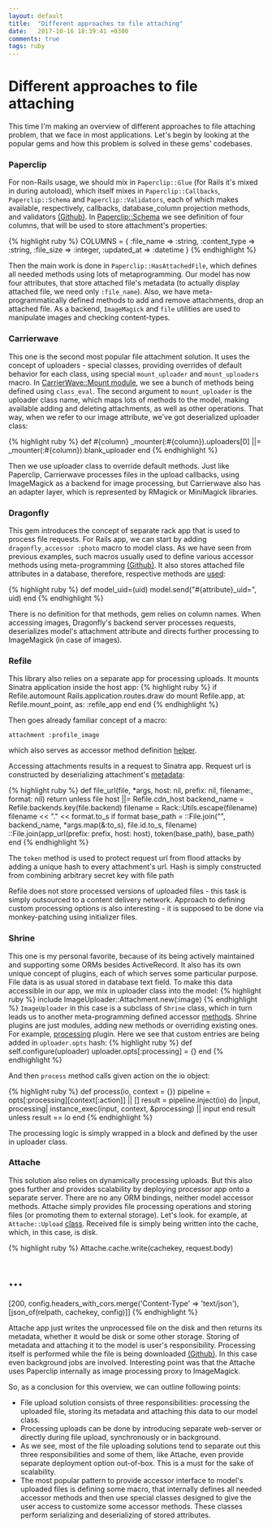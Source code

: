 ```yaml
---
layout: default
title:  "Different approaches to file attaching"
date:   2017-10-16 18:39:41 +0300
comments: true
tags: ruby
---
```


# Different approaches to file attaching

This time I'm making an overview of different approaches to file attaching problem, that we face in most applications. Let's begin by looking at the popular gems and how this problem is solved in these gems' codebases.

### Paperclip

For non-Rails usage, we should mix in `Paperclip::Glue` (for Rails it's mixed in during autoload), which itself mixes in `Paperclip::Callbacks`, `Paperclip::Schema` and `Paperclip::Validators`, each of which makes available, respectively, callbacks, database_column projection methods, and validators [(Github)](https://github.com/thoughtbot/paperclip/blob/8f7f29fc109c0f1c9189ca64e7d412e8f96c761d/lib/paperclip/glue.rb).
In [Paperclip::Schema](https://github.com/thoughtbot/paperclip/blob/8f7f29fc109c0f1c9189ca64e7d412e8f96c761d/lib/paperclip/schema.rb)
we see definition of four columns, that will be used to store attachment's properties:

{% highlight ruby %}
COLUMNS = { :file_name    => :string,
            :content_type => :string,
            :file_size    => :integer,
            :updated_at   => :datetime }
{% endhighlight %}

Then the main work is done in `Paperclip::HasAttachedFile`, which defines all needed methods using lots of metaprogramming.
Our model has now four attributes, that store attached file's metadata (to actually display attached file, we need only `:file_name`). Also, we have meta-programmatically defined methods to add and remove attachments, drop an attached file.
As a backend, `ImageMagick` and `file` utilities are used to manipulate images and checking content-types.

### Carrierwave

This one is the second most popular file attachment solution. It uses the concept of uploaders - special classes, providing overrides of default behavior for each class, using special `mount_uploader` and `mount_uploaders` macro.
In [CarrierWave::Mount module](https://github.com/carrierwaveuploader/carrierwave/blob/16c0eb5a7869d49930e165bc6a519033f067e9c6/lib/carrierwave/mount.rb), we see a bunch of methods being defined using `class_eval`.
The second argument to `mount_uploader` is the uploader class name, which maps lots of methods to the model, making available adding and deleting attachments, as well as other operations.
That way, when we refer to our image attribute, we've got deserialized uploader class:

{% highlight ruby %}
def #{column}
  _mounter(:#{column}).uploaders[0] ||= _mounter(:#{column}).blank_uploader
end
{% endhighlight %}

Then we use uploader class to override default methods.
Just like Paperclip, Carrierwave processes files in the upload callbacks, using ImageMagick as a backend for image processing, but Carrierwave also has an adapter layer, which is represented by RMagick or MiniMagick libraries.

### Dragonfly

This gem introduces the concept of separate rack app that is used to process file requests.
For Rails app, we can start by adding `dragonfly_accessor :photo` macro to model class. As we have seen from previous examples, such macros usually used to define various accessor methods using meta-programming
[(Github)](https://github.com/markevans/dragonfly/blob/b8af810e647fc21e43ccc42b69beb6c9baa40abe/lib/dragonfly/model/class_methods.rb#L25).
It also stores attached file attributes in a database, therefore, respective methods are [used](https://github.com/markevans/dragonfly/blob/b8af810e647fc21e43ccc42b69beb6c9baa40abe/lib/dragonfly/model/attachment.rb#L206):

{% highlight ruby %}
def model_uid=(uid)
  model.send("#{attribute}_uid=", uid)
end
{% endhighlight %}

There is no definition for that methods, gem relies on column names. When accessing images, Dragonfly's backend server processes requests, deserializes model's attachment attribute and directs further processing to ImageMagick (in case of images).

### Refile

This library also relies on a separate app for processing uploads. It mounts Sinatra application inside the host app:
{% highlight ruby %}
if Refile.automount
  Rails.application.routes.draw do
    mount Refile.app, at: Refile.mount_point, as: :refile_app
  end
end
{% endhighlight %}

Then goes already familiar concept of a macro:

`attachment :profile_image`

which also serves as accessor method definition [helper](https://github.com/refile/refile/blob/master/lib/refile/attachment.rb#L39).

Accessing attachments results in a request to Sinatra app. Request url is constructed by deserializing attachment's [metadata](https://github.com/refile/refile/blob/36646017d183239b898b21dbd443f2ed6799d088/lib/refile.rb#L309):

{% highlight ruby %}
def file_url(file, *args, host: nil, prefix: nil, filename:, format: nil)
  return unless file
  host ||= Refile.cdn_host
  backend_name = Refile.backends.key(file.backend)
  filename = Rack::Utils.escape(filename)
  filename << "." << format.to_s if format
  base_path = ::File.join("", backend_name, *args.map(&:to_s), file.id.to_s, filename)
  ::File.join(app_url(prefix: prefix, host: host), token(base_path), base_path)
end
{% endhighlight %}

The `token` method is used to protect request url from flood attacks by adding a unique hash to every attachment's url. Hash is simply constructed from combining arbitrary secret key with file path

Refile does not store processed versions of uploaded files - this task is simply outsourced to a content delivery network.
Approach to defining custom processing options is also interesting - it is supposed to be done via monkey-patching using initializer files.

### Shrine

This one is my personal favorite, because of its being actively maintained and supporting some ORMs besides ActiveRecord. It also has its own unique concept of plugins, each of which serves some particular purpose.
File data is as usual stored in database text field. To make this data accessible in our app, we mix in uploader class into the model:
{% highlight ruby %}
include ImageUploader::Attachment.new(:image)
{% endhighlight %}
`ImageUploader` in this case is a subclass of `Shrine` class, which in turn leads us to another meta-programming defined accessor [methods](https://github.com/janko-m/shrine/blob/master/lib/shrine.rb#L390).
Shrine plugins are just modules, adding new methods or overriding existing ones. For example, [processing](https://github.com/janko-m/shrine/blob/master/lib/shrine/plugins/processing.rb) plugin.
Here we see that custom entries are being added in `uploader.opts` hash:
{% highlight ruby %}
def self.configure(uploader)
  uploader.opts[:processing] = {}
end
{% endhighlight %}

And then `process` method calls given action on the io object:

{% highlight ruby %}
def process(io, context = {})
  pipeline = opts[:processing][context[:action]] || []
  result = pipeline.inject(io) do |input, processing|
    instance_exec(input, context, &processing) || input
  end
  result unless result == io
end
{% endhighlight %}

The processing logic is simply wrapped in a block and defined by the user in uploader class.

### Attache

This solution also relies on dynamically processing uploads. But this also goes further and provides scalability by deploying processor app onto a separate server.
There are no any ORM bindings, neither model accessor methods. Attache simply provides file processing operations and storing files (or promoting them to external storage). Let's look. for example, at `Attache::Upload` [class](https://github.com/choonkeat/attache/blob/master/lib/attache/upload.rb).
Received file is simply being written into the cache, which, in this case, is disk.

{% highlight ruby %}
Attache.cache.write(cachekey, request.body)
# ...
[200, config.headers_with_cors.merge('Content-Type' => 'text/json'), [json_of(relpath, cachekey, config)]]
{% endhighlight %}

Attache app just writes the unprocessed file on the disk and then returns its metadata, whether it would be disk or some other storage. Storing of metadata and attaching it to the model
is user's responsibility.
Processing itself is performed while the file is being downloaded [(Github)](https://github.com/choonkeat/attache/blob/master/lib/attache/download.rb).
In this case even background jobs are involved. Interesting point was that the Attache uses Paperclip internally as image processing proxy to ImageMagick.

So, as a conclusion for this overview, we can outline following points:
* File upload solution consists of three responsibilities: processing the uploaded file, storing its metadata and attaching this data to our model class.
* Processing uploads can be done by introducing separate web-server or directly during file upload, synchronously or in background.
* As we see, most of the file uploading solutions tend to separate out this three responsibilities and some of them, like Attache, even provide separate deployment option out-of-box. This is a must for the sake of scalability.
* The most popular pattern to provide accessor interface to model's uploaded files is defining some macro, that internally defines all needed accessor methods and then use special classes designed to give the user access to customize some accessor methods. These classes perform serializing and deserializing of stored attributes.
